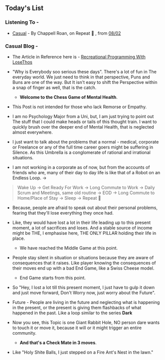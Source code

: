 ## Today's List

### Listening To -

- [Casual](https://music.apple.com/in/album/casual/1677041299?i=1677041300) - By Chappell Roan, on Repeat 🔁 , from [08/02](08-02.md)

### Casual Blog - 

 - The Article in Reference here is - [Recreational Programming With LoseThos](https://www.osnews.com/story/23796/recreational-programming-with-losethos/)

 - "Why is Everybody soo serious these days". There's a lot of fun in The everyday world. We just need to think in that perspective, Puns and Buns are one of the way. But It isn't easy to shift the Perspective within a snap of finger as well, that is the catch.
    - **Welcome to the Chess Game of Mental Health**.

- This Post is not intended for those who lack Remorse or Empathy. 

- I am no Psychology Major from a Uni, but, I am just trying to point out The stuff that I could make heads or tails of this thought train. I want to quickly brush over the deeper end of Mental Health, that is neglected almost everywhere.

- I just want to talk about the problems that a normal - medical, corporate or Freelance or any of the full time career goers might be suffering in Silence. As this Umbrella is a conglomerate of rational and irrational situations.

 - I am not working in a corporate as of now, but from the accounts of friends who are, many of their day to day life is like that of a Robot on an Endless Loop. -><br>
> Wake Up -> Get Ready For Work -> Long Commute to Work ->  Daily Scrum and Meetings, same old routine -> EOD -> Long Commute to Home/Place of Stay -> Sleep -> Repeat 🔁

- Because, people are afraid to speak out about their personal problems, fearing that they'll lose everything they once had.

- Like, they would have lost a lot in their life leading up to this present moment, a lot of sacrifices and loses. And a stable source of income might be THE, I emphasise here, THE ONLY PILLAR holding their life in place.
    - We have reached the Middle Game at this point.

- People stay silent in situation or situations because they are aware of consequences that it raises. Like player knowing the consequences of their moves end up with a bad End Game, like a Swiss Cheese model.
    - End Game starts from this point.
    
- So "Hey, I lost a lot till this present moment, I just have to gulp it down and just move forward, Don't Worry now, just worry about the Future".

- Future - People are living in the future and neglecting what is happening in the present, or the present is giving them flashbacks of what happened in the past. Like a loop similar to the series **Dark**

- Now you see, this Topic is one Giant Rabbit Hole, NO person dare wants to touch it or move it, because it will or it might trigger an entire community.
    - **And that's a Check Mate in 3 moves**.

- Like "Holy Shite Balls, I just stepped on a Fire Ant's Nest in the lawn."
